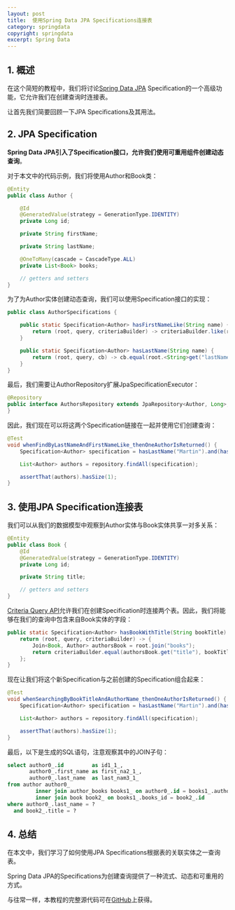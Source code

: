 ```yaml
---
layout: post
title:  使用Spring Data JPA Specifications连接表
category: springdata
copyright: springdata
excerpt: Spring Data
---
```


## 1. 概述

在这个简短的教程中，我们将讨论[Spring Data JPA](https://www.baeldung.com/the-persistence-layer-with-spring-data-jpa) Specification的一个高级功能，它允许我们在创建查询时连接表。

让首先我们简要回顾一下JPA Specifications及其用法。

## 2. JPA Specification

**Spring Data JPA引入了Specification接口，允许我们使用可重用组件创建动态查询**。

对于本文中的代码示例，我们将使用Author和Book类：

```java
@Entity
public class Author {

    @Id
    @GeneratedValue(strategy = GenerationType.IDENTITY)
    private Long id;

    private String firstName;

    private String lastName;

    @OneToMany(cascade = CascadeType.ALL)
    private List<Book> books;

    // getters and setters
}
```

为了为Author实体创建动态查询，我们可以使用Specification接口的实现：

```java
public class AuthorSpecifications {

    public static Specification<Author> hasFirstNameLike(String name) {
        return (root, query, criteriaBuilder) -> criteriaBuilder.like(root.get("firstName"), "%" + name + "%");
    }

    public static Specification<Author> hasLastName(String name) {
        return (root, query, cb) -> cb.equal(root.<String>get("lastName"), name);
    }
}
```

最后，我们需要让AuthorRepository扩展JpaSpecificationExecutor：

```java
@Repository
public interface AuthorsRepository extends JpaRepository<Author, Long>, JpaSpecificationExecutor<Author> {
}
```

因此，我们现在可以将这两个Specification链接在一起并使用它们创建查询：

```java
@Test
void whenFindByLastNameAndFirstNameLike_thenOneAuthorIsReturned() {
    Specification<Author> specification = hasLastName("Martin").and(hasFirstNameLike("Robert"));

    List<Author> authors = repository.findAll(specification);

    assertThat(authors).hasSize(1);
}
```

## 3. 使用JPA Specification连接表

我们可以从我们的数据模型中观察到Author实体与Book实体共享一对多关系：

```java
@Entity
public class Book {
    @Id
    @GeneratedValue(strategy = GenerationType.IDENTITY)
    private Long id;

    private String title;

    // getters and setters
}
```

[Criteria Query API](https://www.baeldung.com/spring-data-criteria-queries)允许我们在创建Specification时连接两个表。因此，我们将能够在我们的查询中包含来自Book实体的字段：

```java
public static Specification<Author> hasBookWithTitle(String bookTitle) {
    return (root, query, criteriaBuilder) -> {
        Join<Book, Author> authorsBook = root.join("books");
        return criteriaBuilder.equal(authorsBook.get("title"), bookTitle);
    };
}
```

现在让我们将这个新Specification与之前创建的Specification组合起来：

```java
@Test
void whenSearchingByBookTitleAndAuthorName_thenOneAuthorIsReturned() {
    Specification<Author> specification = hasLastName("Martin").and(hasBookWithTitle("Clean Code"));

    List<Author> authors = repository.findAll(specification);

    assertThat(authors).hasSize(1);
}
```

最后，以下是生成的SQL语句，注意观察其中的JOIN子句：

```sql
select author0_.id         as id1_1_,
       author0_.first_name as first_na2_1_,
       author0_.last_name  as last_nam3_1_
from author author0_
         inner join author_books books1_ on author0_.id = books1_.author_id
         inner join book book2_ on books1_.books_id = book2_.id
where author0_.last_name = ?
  and book2_.title = ?
```

## 4. 总结

在本文中，我们学习了如何使用JPA Specifications根据表的关联实体之一查询表。

Spring Data JPA的Specifications为创建查询提供了一种流式、动态和可重用的方式。

与往常一样，本教程的完整源代码可在[GitHub](https://github.com/tuyucheng7/taketoday-tutorial4j/tree/master/spring-data-modules)上获得。